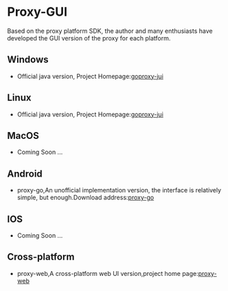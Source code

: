 # Proxy-GUI
Based on the proxy platform SDK, the author and many enthusiasts have developed the GUI version of the proxy for each platform.

## Windows

- Official java version, Project Homepage:[goproxy-jui](https://github.com/willgeek/goproxy-jui)

## Linux

- Official java version, Project Homepage:[goproxy-jui](https://github.com/willgeek/goproxy-jui)

## MacOS

- Coming Soon ...

## Android

- proxy-go,An unofficial implementation version, the interface is relatively simple, but enough.Download address:[proxy-go](https://github.com/willgeek/goproxy-gui-stuff/releases/tag/proxy-go-release)


## IOS

- Coming Soon ...

## Cross-platform

- proxy-web,A cross-platform web UI version,project home page:[proxy-web](https://github.com/yincongcyincong/proxy-web)